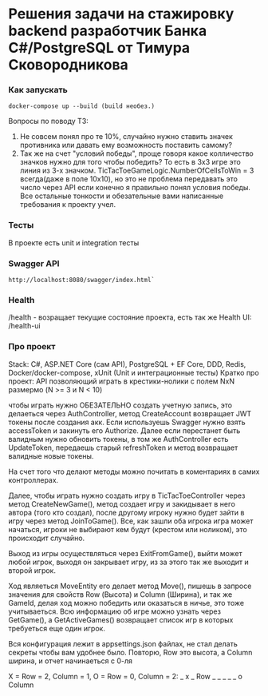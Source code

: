 # Решения задачи на стажировку backend разработчик Банка C#/PostgreSQL от Тимура Сковородникова

### Как запускать
```
docker-compose up --build (build необез.)
```

Вопросы по поводу ТЗ:
1) Не совсем понял про те 10%, случайно нужно ставить значек противника или давать ему возможность поставить самому?
2) Так же на счет "условий победы", проще говоря какое колличество значков нужно для того чтобы победить? То есть в 3x3 игре это линия из 3-х значком. TicTacToeGameLogic.NumberOfCellsToWin = 3 всегда(даже в поле  10x10), но это не проблема передавать это число через API если конечно я правильно понял условия победы.
Все остальные тонкости и обезательные вами написанные требования к проекту учел.

### Тесты
В проекте есть unit и integration тесты

### Swagger API
```
http://localhost:8080/swagger/index.html`  
```

### Health
/health - возращает текущие состояние проекта, есть так же Health UI: /health-ui




### Про проект
Stack: C#, ASP.NET Core (сам API), PostgreSQL + EF Core, DDD, Redis, Docker/docker-compose, xUnit (Unit и интеграционные тесты)
Кратко про проект: API позволяющий играть в крестики-нолики с полем NxN размермо (N >= 3 и N < 10)

чтобы играть нужно ОБЕЗАТЕЛЬНО создать учетную запись, это делаеться через AuthController, метод CreateAccount возвращает JWT токены после создания акк.
Если используешь Swagger нужно взять accessToken и закинуть его Authorize.
Далее если перестанет быть валидным нужно обновить токены, в том же AuthController есть UpdateToken, передаешь старый refreshToken и метод возвращает валидные новые токены.

На счет того что делают методы можно почитать в коментариях в самих контроллерах.

Далее, чтобы играть нужно создать игру в TicTacToeController через метод CreateNewGame(), метод создает игру и закидывает в него автора (того кто создал),
после другому игроку нужно будет зайти в игру через метод JoinToGame(). Все, как зашли оба игрока игра может начаться, игроки не выбирают кем будут (крестом или ноликом), это происходит случайно.

Выход из игры осуществляться через ExitFromGame(), выйти может любой игрок, выходя он закрывает игру, из за этого так же выходит и второй игрок. 

Ход являеться MoveEntity его делает метод Move(), пишешь в запросе значения для свойств Row (Высота) и Column (Ширина), и так же GameId, делая ход можно победить или оказаться в ничье,
это тоже учитываеться. Всю информацию об игре можно узнать через GetGame(), а GetActiveGames() возвращает список игр в которых требуеться еще один игрок.

Вся конфигурация лежит в appsettings.json файлах, не стал делать секреты чтобы вам удобнее было.
Повторю, Row это высота, а Column ширина, и отчет начинаеться с 0-ля

X = Row = 2, Column = 1,
O = Row = 0, Column = 2:
      _ x _
 Row  _ _ _
      _ _ o
      Column
